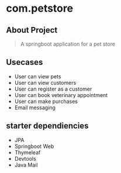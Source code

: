 # com.petstore

## About Project 
> A springboot application for a pet store

## Usecases
- User can view pets
- User can view customers
- User can register as a customer
- User can book veterinary appointment
- User can make purchases 
- Email messaging

## starter dependiencies
- JPA
- Springboot Web
- Thymeleaf
- Devtools
- Java Mail


